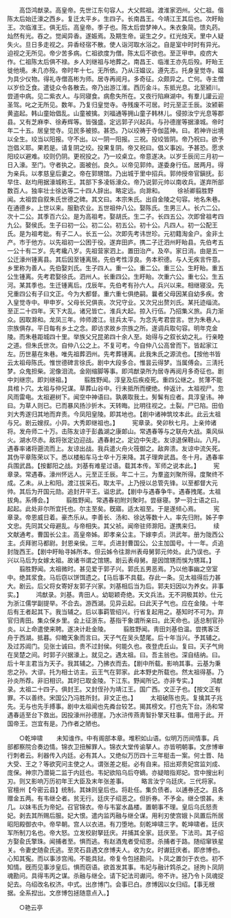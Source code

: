 <!-- { "loadSidebar": true } -->
　　高岱鸿猷录。高皇帝。先世江东句容人。大父熙祖。渡淮家泗州。父仁祖。偕陈太后始迁濠之西乡。复迁太平乡。生四子。长南昌王。今靖江王其后也。次盱眙王。次临淮王。俱无后。高皇帝。季子也。陈太后尝梦神人。朱衣象简。馈丸药。灿然有光。吞之。觉闻异香。遂娠焉。及期生帝。诞生之夕。红光烛天。里中人疑失火。旦日多走视之。异香经宿不散。使人诣河取水浴之。自是室中时时有异光。迫视之无所见。帝少苦多病。仁祖欲度为僧。陈太后不欲也。至正甲申。疫疠大作。仁祖陈太后俱不禄。乡人刘继祖与地葬之。南昌王、临淮王亦先后殁。盱眙王徙他境。未几亦殁。帝时年十七。无所依。乃从汪媪议。遵先志。托身皇觉寺。媪为具少仪物。得礼寺僧高彬为师。居寺再阅月。多奇征。众颇异之。亡何。寺主僧以岁俭乏食。遣徒众令各散去。帝乃出游江淮。西历金斗。东抵光息。北至颍川。尝道中病。见二紫衣人。与同寝食。病愈失所在。又夜行陷麻湖中。有羣儿讙云迎圣驾。叱之无所见。数年。乃复归皇觉寺。寺残废不可居。时元至正壬辰。汝颍蕲黄盗起。韩山童始倡乱。山童被擒。刘福通等拥山童子韩林儿。侵掠汝宁光息等郡县。又有芝麻李、徐寿辉等。皆强盛。定远郭子兴起兵。与孙德崖等据濠城。帝时年二十五。居皇觉寺。见民多被掠。甚恐。乃以珓祷于寺伽蓝神。曰。若神许出境以全生。珓当以阳报。守不出。以一阴一阳报。三祝。投珓皆阴。帝乃祝曰。欲予岂倡义耶。果若是。请复阴之珓。投果复阴。帝又祝曰。倡义事凶。予甚恐。愿求阳珓以避难。珓则仍阴。更祝投之。乃一珓桌立。帝意遂决。以岁壬辰闰三月初一日入濠。至门。守者执之。面被创。良久。以帝见郭帅。遂委身行伍。居两月。得为亲兵。以孝慈皇后妻之。帝在郭甥馆。乃出城于里中招兵。郭帅授帝官鎭抚。彭早住、赵均用据濠城称王。其部下多凌轹濠众。帝乃说郭元帅以南收兵。遂弃所部数百人。独率壮士徐达等二十四人辞出。略定远。向滁和。 
　　徐祯卿翦胜野闻。太祖尝自叙朱氏世德之碑。其文曰。本宗朱氏。出自金陵之句容。地名朱巷。在通德乡。上世以来。服勤农业。五世祖仲八公。娶陈氏。生男三人。长六二公。次十二公。其季百六公。是为高祖考。娶胡氏。生二子。长四五公。次即曾祖考四九公。娶侯氏。生子曰初一公。初二公。初五公。初十公。凡四人。初一公配王氏。是为祖考妣。有子二人。长五一公。次即先考讳世珍。元初籍淘金户。金非土产。市于他方。以先祖初一公困于役。遂弃田庐。携二子迁泗州盱眙县。先伯考五一公十有二岁。先考纔八岁。先祖营家泗上。置田治产。及卒。家日消。由是五一公迁濠州锺离县。其后因至锺离居。先伯考性淳良。务本积德。与人无疾言忤意。乡里称为善人。先伯娶刘氏。生子四人。重一公。重二公。重三公。生盱眙。重五公生锺离。先考君娶徐氏。泗州人。长重四公。生盱眙。次重六公。重七公。生五河。某其季也。生迁锺离后。戊辰年。先伯考有孙六人。兵兴以来。相继寝没。先兄重四公有子曰文正。今为大都督。重六重七俱绝嗣。曩者父母因某自幼多疾。舍入皇觉寺中。甲申岁。父母长兄俱丧。次兄守业。又次兄出赘刘氏。某托迹缁流。至正二十四年。天下大乱。诸兄皆亡。淮兵大起。掠入行伍。乃招集义旅。兵力渐众。因取滁和。龙凤三年。帅师渡江。驻兵太平。为念先考君尝言。世为朱巷人。宗族俱存。平日每有乡土之念。即访求故乡宗族之所。遂调兵取句容。明年克金陵。而朱巷距城四十里。举族父兄昆弟四十余人至。始得与之叙长幼之礼。行亲睦之道。但朱氏世次。自仲八公之上。不复可考。今自仲八公高曾而下。皆起家江左。历世墓在朱巷。唯先祖葬泗州。先考葬锺离。此我朱氏之源流也。【按他书皆云太祖母陈氏。惟世德碑言徐氏。剧中大段多合。惟昙云得梦。当属傅会。三淸托梦。众鬼担柴。泥像泪流。金刚缩脚等事。即鸿猷录所为居寺再阅月多奇征也。剧中刘继宗。即刘继祖。】 
　　翦胜野闻。淳皇及后疾疫死。重四公继之。贫薄不能具棺卜穴。太祖与仲兄谋。草葬山谷中。行未抵所而绠绝。仲返计。太祖视尸。忽风雨雷电。太祖避树下。闻空中神语曰。孰袭取我土。髣髴有应者。具淳皇讳。神曰。为草人则已。已而暴风扬沙折木。天转晦。比明往视之。土裂。尸已陷。田伯刘大秀遂归其地而弃责。今凤阳皇陵。即其地也。【剧中诸神筑坟本此。此云太祖与兄。剧云嫂叔。小异。大秀即继祖也。】 
　　宪章录。癸卯秋七月。上亲帅诸将。发舟师二十万。击陈友谅于彭蠡湖之康郞山。常遇春等与之联舟大战。乘风纵火。湖水尽赤。敌将张定边迎战。遇春射之。定边中矢走。友谅退保鞋山。八月。遇春率诸将遡流而上。友谅出战。我兵遣火舟火筏御之。敌奔溃。友谅中流矢死。其伪平章陈荣以下。悉以楼船车马士卒十万来降。其子理奔武昌。冬十月。遇春率兵围武昌。【按鄱阳之战。刘基有难星过语。载其本传。军师之说本此。】 
　　宪章录。常遇春。濠州怀远人。元至正壬辰。年二十三。为羣盗刘聚所得。度聚终不成。乙未。从上和阳。渡江拔采石。取太平。上乃授以总管先锋。以至都督大元帅。其后为开国元勋。追封开平王。谥忠武。【剧中与遇春争牛。遇春拽尾。太祖拔角。系傅会。】 
　　翦胜野闻。常遇春初附刘聚时。尝昼寝。梦一羽士语之曰。起起。此处非尔所宜托也。尔主至矣。旣寤。适太祖至。于是遂倾心焉。 
　　宪章录。帝恩威日着。豪杰乐从。李善长、汤和、徐达等数十人。率先归附。姊子李文忠。先同其父母避乱。与帝相失。其父祯。闻帝驻师滁阳。遂携来归。 
　　续文献通考。曹国长公主。高皇帝姊。即孝亲公主。下嫁李贞。洪武年。册为陇西公主。贞拜驸马都尉。封恩亲侯。三年。贞进封曹国公。公主加国号。十一年。贞追封陇西王。【剧中盱眙寻姊所本。但云姊令往滁州表母舅郭元帅处。此乃误也。子兴以马后为女嫁太祖。故诸书谓之馆甥。剧云表母舅。是因馆甥而悞为甥耳。】 
　　翦胜野闻。太祖微时。甚见爱于郭子兴。郭氏五男恶焉。乃以他事幽之空室中。绝其浆食。马后窃以饼饵遗之。【马后事不具载。存此一条。见太祖得后力甚大。剧云。后父将女寄好友郭子兴家。刘基相后当为后。郭夫妇因以为养女。非事实。】 
　　鸿猷录。刘基。靑田人。幼聪颖奇绝。天文兵法。无不洞极其妙。仕元为浙江儒学副提举。不合去。游西湖。见异云起。曰此天子气也。应在金陵。十年后有王者起其下。我当辅之。后以事羁管绍兴。行省复起用之。基知时不可为。弃官归靑田。集众保乡里。会上征浙东。基指干象谓所亲曰。此天命也。适总制官孙炎。以上命遣使来聘。遂决计赴金陵。 
　　翦胜野闻。靑田刘基伯温。尝携客泛舟于西湖。抵暮。仰瞻天象而言曰。天子气在吴头楚尾。后十年当兴。予其辅之。及过苏阊门。见张士诚曰。贵不过封侯。何能久也。夜登虎丘山。复曰。天子气尙在吴楚之间。时郭子兴据濠上。就见之。遇太祖。曰。吾主翁也。深自结纳。曰。后十年主君当为天子。我其辅之。乃拂衣而去。【剧中所载。影响其事。云基为秉忠之孙。大谬。托为相士访主。云王气在郭家。此本野史所载也。然太祖得基。乃孙炎所荐。非旧相识。其时已取金陵。下江东。野闻所记。亦非专实。】 
　　鸿猷录。太祖二十四子。俱封王。又封侄孙为靖江王。国广西。文正子也。【按文正有罪。不以善终。宋国公乃冯胜所封。非文正也。】 
　　太祖破陈也先。复擒其子兆先。无与也先手搏事。剧中太祖闻也先粦台较艺。揭其榜文。打也先下台。汤和常遇春适至台下救出。因投濠州孙德崖。乃水浒传燕靑智扑擎天柱事。借用于此。开国帝王。岂宜有是。乃作者之陋也。 

　　○乾坤啸 
　　未知谁作。中有阁部本章。堆积如山语。似明万历间情事。兵部都察院合奏边情。锦衣卫扭解罪人。锦衣大堂传谕拏人。亦皆明朝事。文彦博审行刺者云。利器传入内廷。必有其人。又绝似万历四十三年梃击一案。何士晋、陆大受、王之？等欲究问主使之人。谓张差之梃。必有自来。招出郑贵妃宫监刘成、庞保。神宗乃潜毙二监于内廷也。韦妃欲陷乌后夺嫡。亦疑暗指郑妃。宫中搜出利刃。则又影响万历初年王大臣及末年张差事。 
　　略言汝宁乌廷庆。三代将家。官檀州【今密云县】统制。其妹则皇后也。将赴任。集负债者。以逋券还之。且各赠金五两。有韦继仝者。贫无行。廷庆子绍恶之。但折券。不予金。继仝恨甚。未几。以妹韦氏为帝妃。召官锦衣。帝与韦宴水晶楼。置朝事不理。皇后乌氏怒责妃。剥去其所赐后服。妃大恨。遣内监丙融与继仝谋。用利刃使宫娥卜凤置后所居昭阳殿御衣中。帝早朝。宫人以衣进。有刀堕地。刻乾坤啸三字。乾坤啸者。廷庆军所制刀名也。帝大怒。立发校尉拏廷庆。幷捕其全家。廷庆至。下法司。其子绍方娶兪氏擎珠。闻捕者至。惧而逃。有赵酒鬼者受绍恩。杀捕者于路。随绍窜铁星关。令妻史随兪氏逃。至灵石县遇文彦博夫人。收为女。时谳廷庆者。即彦博也。心知其寃。而以事涉宫闱。不能具狱。帝复令包拯勘问。卜凤之置剑于衣也。初不知情。旣而见事涉皇后。惧而窃语。欲首发其事。韦妃与融计鸩杀之。拯拘卜凤阴魂勘问。具得韦丙之谋。杀融与继仝。请下妃法司谳问。帝不许。拯乃令卜凤魂捉妃去。乌绍改名权济。中式。出彦博门。会事已白。彦博因以女归绍。【事无根据。全系揑出。文彦博包拯随意点入。】 

　　○艳云亭 
